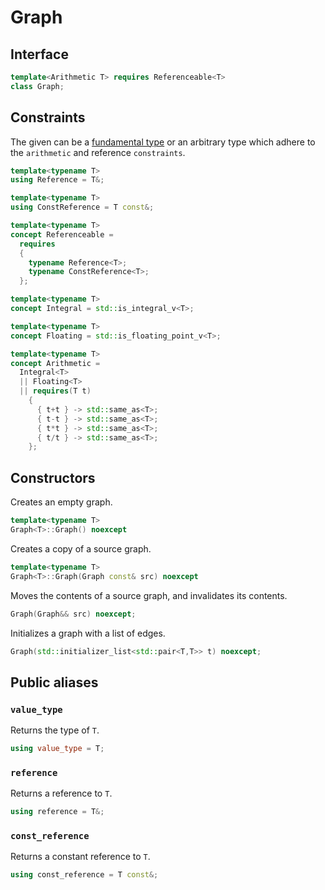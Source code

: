 # Graph

<!-- toc -->

## Interface

```cpp
template<Arithmetic T> requires Referenceable<T>
class Graph;
```

## Constraints

The given can be a [fundamental type](https://en.cppreference.com/w/cpp/language/types)
or an arbitrary type which adhere to the `arithmetic` and reference `constraints`.
```cpp
template<typename T>
using Reference = T&;

template<typename T>
using ConstReference = T const&;

template<typename T>
concept Referenceable =
  requires
  {
    typename Reference<T>;
    typename ConstReference<T>;
  };

template<typename T>
concept Integral = std::is_integral_v<T>;

template<typename T>
concept Floating = std::is_floating_point_v<T>;

template<typename T>
concept Arithmetic =
  Integral<T>
  || Floating<T>
  || requires(T t)
    {
      { t+t } -> std::same_as<T>;
      { t-t } -> std::same_as<T>;
      { t*t } -> std::same_as<T>;
      { t/t } -> std::same_as<T>;
    };
```


## Constructors
Creates an empty graph.
```cpp
template<typename T>
Graph<T>::Graph() noexcept
```

Creates a copy of a source graph.
```cpp
template<typename T>
Graph<T>::Graph(Graph const& src) noexcept
```

Moves the contents of a source graph, and invalidates its contents.
```cpp
Graph(Graph&& src) noexcept;
```

Initializes a graph with a list of edges.
```cpp
Graph(std::initializer_list<std::pair<T,T>> t) noexcept;
```
## Public aliases

### `value_type`
Returns the type of `T`.
```cpp
using value_type = T;
```

### `reference`
Returns a reference to `T`.
```cpp
using reference = T&;
```

### `const_reference`
Returns a constant reference to `T`.
```cpp
using const_reference = T const&;
```
